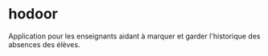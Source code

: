 # hodoor
Application pour les enseignants aidant à marquer et garder l'historique des absences des élèves. 
